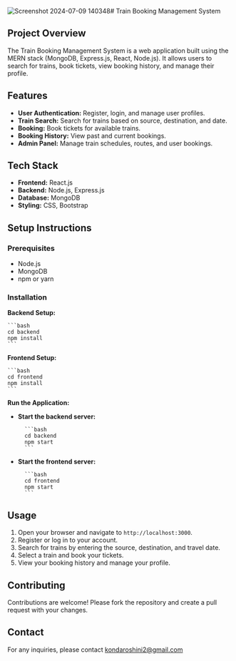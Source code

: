 ![Screenshot 2024-07-09 140348](https://github.com/kondaroshini/Train_Booking_Management_System/assets/123068795/07b1db6b-0df6-45a8-bc00-03efadef68b5)# Train Booking Management System

## Project Overview
The Train Booking Management System is a web application built using the MERN stack (MongoDB, Express.js, React, Node.js). It allows users to search for trains, book tickets, view booking history, and manage their profile.


## Features
- **User Authentication:** Register, login, and manage user profiles.
- **Train Search:** Search for trains based on source, destination, and date.
- **Booking:** Book tickets for available trains.
- **Booking History:** View past and current bookings.
- **Admin Panel:** Manage train schedules, routes, and user bookings.

## Tech Stack
- **Frontend:** React.js
- **Backend:** Node.js, Express.js
- **Database:** MongoDB
- **Styling:** CSS, Bootstrap

## Setup Instructions
### Prerequisites
- Node.js
- MongoDB
- npm or yarn

### Installation
 **Backend Setup:**
 
    ```bash
    cd backend
    npm install
    ```

 **Frontend Setup:**
 
    ```bash
    cd frontend
    npm install
    ```

 **Run the Application:**
 
* **Start the backend server:**

        ```bash
        cd backend
        npm start
        ```
* **Start the frontend server:**

        ```bash
        cd frontend
        npm start
        ```

## Usage
1. Open your browser and navigate to `http://localhost:3000`.
2. Register or log in to your account.
3. Search for trains by entering the source, destination, and travel date.
4. Select a train and book your tickets.
5. View your booking history and manage your profile.

## Contributing
Contributions are welcome! Please fork the repository and create a pull request with your changes.


## Contact
For any inquiries, please contact kondaroshini2@gmail.com
